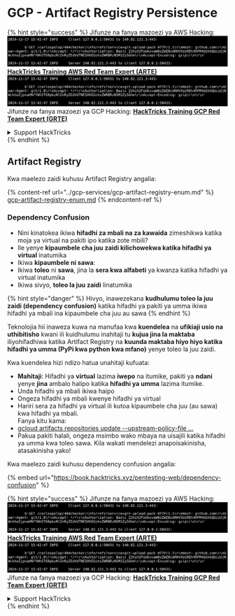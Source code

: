 # GCP - Artifact Registry Persistence

{% hint style="success" %}
Jifunze na fanya mazoezi ya AWS Hacking:<img src="../../../.gitbook/assets/image (1).png" alt="" data-size="line">[**HackTricks Training AWS Red Team Expert (ARTE)**](https://training.hacktricks.xyz/courses/arte)<img src="../../../.gitbook/assets/image (1).png" alt="" data-size="line">\
Jifunze na fanya mazoezi ya GCP Hacking: <img src="../../../.gitbook/assets/image (2).png" alt="" data-size="line">[**HackTricks Training GCP Red Team Expert (GRTE)**<img src="../../../.gitbook/assets/image (2).png" alt="" data-size="line">](https://training.hacktricks.xyz/courses/grte)

<details>

<summary>Support HackTricks</summary>

* Angalia [**mpango wa usajili**](https://github.com/sponsors/carlospolop)!
* **Jiunge na** 💬 [**kikundi cha Discord**](https://discord.gg/hRep4RUj7f) au [**kikundi cha telegram**](https://t.me/peass) au **tufuatilie** kwenye **Twitter** 🐦 [**@hacktricks\_live**](https://twitter.com/hacktricks\_live)**.**
* **Shiriki mbinu za hacking kwa kuwasilisha PRs kwa** [**HackTricks**](https://github.com/carlospolop/hacktricks) na [**HackTricks Cloud**](https://github.com/carlospolop/hacktricks-cloud) github repos.

</details>
{% endhint %}

## Artifact Registry

Kwa maelezo zaidi kuhusu Artifact Registry angalia:

{% content-ref url="../gcp-services/gcp-artifact-registry-enum.md" %}
[gcp-artifact-registry-enum.md](../gcp-services/gcp-artifact-registry-enum.md)
{% endcontent-ref %}

### Dependency Confusion

* Nini kinatokea ikiwa **hifadhi za mbali na za kawaida** zimeshikwa katika moja ya virtual na pakiti ipo katika zote mbili?
* Ile yenye **kipaumbele cha juu zaidi kilichowekwa katika hifadhi ya virtual** inatumika
* Ikiwa **kipaumbele ni sawa**:
* Ikiwa **toleo** ni **sawa**, jina la **sera kwa alfabeti** ya kwanza katika hifadhi ya virtual inatumika
* Ikiwa sivyo, **toleo la juu zaidi** linatumika

{% hint style="danger" %}
Hivyo, inawezekana **kudhulumu toleo la juu zaidi (dependency confusion)** katika hifadhi ya pakiti ya umma ikiwa hifadhi ya mbali ina kipaumbele cha juu au sawa
{% endhint %}

Teknolojia hii inaweza kuwa na manufaa kwa **kuendelea** na **ufikiaji usio na uthibitisho** kwani ili kuidhulumu inahitaji tu **kujua jina la maktaba** iliyohifadhiwa katika Artifact Registry na **kuunda maktaba hiyo hiyo katika hifadhi ya umma (PyPi kwa python kwa mfano)** yenye toleo la juu zaidi.

Kwa kuendelea hizi ndizo hatua unahitaji kufuata:

* **Mahitaji**: Hifadhi ya **virtual** lazima **iwepo** na itumike, pakiti ya **ndani** yenye **jina** ambalo halipo katika **hifadhi ya umma** lazima itumike.
* Unda hifadhi ya mbali ikiwa haipo
* Ongeza hifadhi ya mbali kwenye hifadhi ya virtual
* Hariri sera za hifadhi ya virtual ili kutoa kipaumbele cha juu (au sawa) kwa hifadhi ya mbali.\
Fanya kitu kama:
* [gcloud artifacts repositories update --upstream-policy-file ...](https://cloud.google.com/sdk/gcloud/reference/artifacts/repositories/update#--upstream-policy-file)
* Pakua pakiti halali, ongeza msimbo wako mbaya na uisajili katika hifadhi ya umma kwa toleo sawa. Kila wakati mendelezi anapoisakinisha, atasakinisha yako!

Kwa maelezo zaidi kuhusu dependency confusion angalia:

{% embed url="https://book.hacktricks.xyz/pentesting-web/dependency-confusion" %}

{% hint style="success" %}
Jifunze na fanya mazoezi ya AWS Hacking:<img src="../../../.gitbook/assets/image (1).png" alt="" data-size="line">[**HackTricks Training AWS Red Team Expert (ARTE)**](https://training.hacktricks.xyz/courses/arte)<img src="../../../.gitbook/assets/image (1).png" alt="" data-size="line">\
Jifunze na fanya mazoezi ya GCP Hacking: <img src="../../../.gitbook/assets/image (2).png" alt="" data-size="line">[**HackTricks Training GCP Red Team Expert (GRTE)**<img src="../../../.gitbook/assets/image (2).png" alt="" data-size="line">](https://training.hacktricks.xyz/courses/grte)

<details>

<summary>Support HackTricks</summary>

* Angalia [**mpango wa usajili**](https://github.com/sponsors/carlospolop)!
* **Jiunge na** 💬 [**kikundi cha Discord**](https://discord.gg/hRep4RUj7f) au [**kikundi cha telegram**](https://t.me/peass) au **tufuatilie** kwenye **Twitter** 🐦 [**@hacktricks\_live**](https://twitter.com/hacktricks\_live)**.**
* **Shiriki mbinu za hacking kwa kuwasilisha PRs kwa** [**HackTricks**](https://github.com/carlospolop/hacktricks) na [**HackTricks Cloud**](https://github.com/carlospolop/hacktricks-cloud) github repos.

</details>
{% endhint %}
